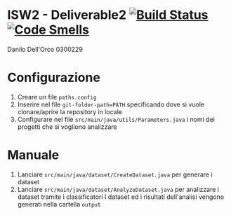 # ISW2 - Deliverable2 [![Build Status](https://travis-ci.com/danilo-dellorco/deliverable2.svg?branch=master)](https://travis-ci.com/danilo-dellorco/deliverable2) [![Code Smells](https://sonarcloud.io/api/project_badges/measure?project=danilo-dellorco_deliverable-2&metric=code_smells)](https://sonarcloud.io/dashboard?id=danilo-dellorco_deliverable-2)
Danilo Dell'Orco 0300229

# Configurazione
1. Creare un file ```paths.config```
2. Inserire nel file ```git-folder-path=PATH``` specificando dove si vuole clonare/aprire la repository in locale
3. Configurare nel file  ```src/main/java/utils/Parameters.java``` i nomi dei progetti che si vogliono analizzare

# Manuale
1. Lanciare ```src/main/java/dataset/CreateDataset.java``` per generare i dataset
2. Lanciare ```src/main/java/dataset/AnalyzeDataset.java``` per analizzare i dataset tramite i classificatori
I dataset ed i risultati dell'analisi vengono generati nella cartella ```output```
